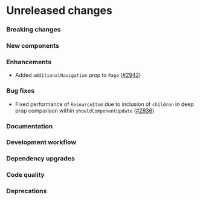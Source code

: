 # Unreleased changes

### Breaking changes

### New components

### Enhancements

- Added `additionalNavigation` prop to `Page` ([#2942](https://github.com/Shopify/polaris-react/pull/2942))

### Bug fixes

- Fixed performance of `ResourceItem` due to inclusion of `children` in deep prop comparison within `shouldComponentUpdate` ([#2936](https://github.com/Shopify/polaris-react/pull/2936))

### Documentation

### Development workflow

### Dependency upgrades

### Code quality

### Deprecations
